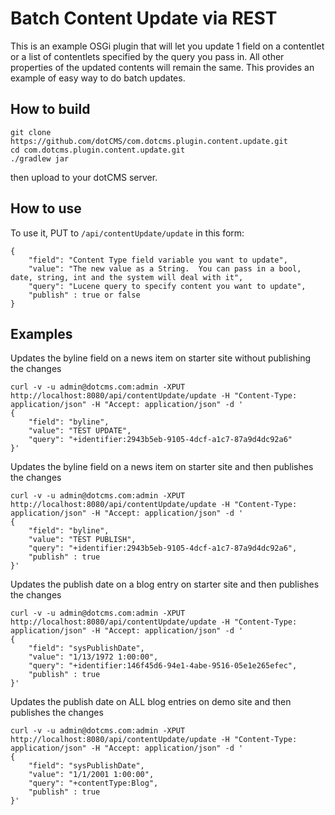# Batch Content Update via REST
This is an example OSGi plugin that will let you update 1 field on a contentlet or a list of contentlets specified by the query you pass in. All other properties of the updated contents will remain the same.  This provides an example of easy way to do batch updates. 

## How to build
```
git clone https://github.com/dotCMS/com.dotcms.plugin.content.update.git
cd com.dotcms.plugin.content.update.git
./gradlew jar
```
then upload to your dotCMS server.

## How to use
To use it, PUT to `/api/contentUpdate/update` in this form:
```
{
    "field": "Content Type field variable you want to update",
    "value": "The new value as a String.  You can pass in a bool, date, string, int and the system will deal with it",
    "query": "Lucene query to specify content you want to update",
    "publish" : true or false
}

```
## Examples
Updates the byline field on a news item on starter site without publishing the changes
```
curl -v -u admin@dotcms.com:admin -XPUT http://localhost:8080/api/contentUpdate/update -H "Content-Type: application/json" -H "Accept: application/json" -d '
{
    "field": "byline",
    "value": "TEST UPDATE",
    "query": "+identifier:2943b5eb-9105-4dcf-a1c7-87a9d4dc92a6"
}'
```
Updates the byline field on a news item on starter site and then publishes the changes
```
curl -v -u admin@dotcms.com:admin -XPUT http://localhost:8080/api/contentUpdate/update -H "Content-Type: application/json" -H "Accept: application/json" -d '
{
    "field": "byline",
    "value": "TEST PUBLISH",
    "query": "+identifier:2943b5eb-9105-4dcf-a1c7-87a9d4dc92a6",
    "publish" : true
}'
```

Updates the publish date on a blog entry on starter site and then publishes the changes
```
curl -v -u admin@dotcms.com:admin -XPUT http://localhost:8080/api/contentUpdate/update -H "Content-Type: application/json" -H "Accept: application/json" -d '
{
    "field": "sysPublishDate",
    "value": "1/13/1972 1:00:00",
    "query": "+identifier:146f45d6-94e1-4abe-9516-05e1e265efec",
    "publish" : true
}'
```

Updates the publish date on ALL blog entries on demo site  and then publishes the changes
```
curl -v -u admin@dotcms.com:admin -XPUT http://localhost:8080/api/contentUpdate/update -H "Content-Type: application/json" -H "Accept: application/json" -d '
{
    "field": "sysPublishDate",
    "value": "1/1/2001 1:00:00",
    "query": "+contentType:Blog",
    "publish" : true
}'
```



